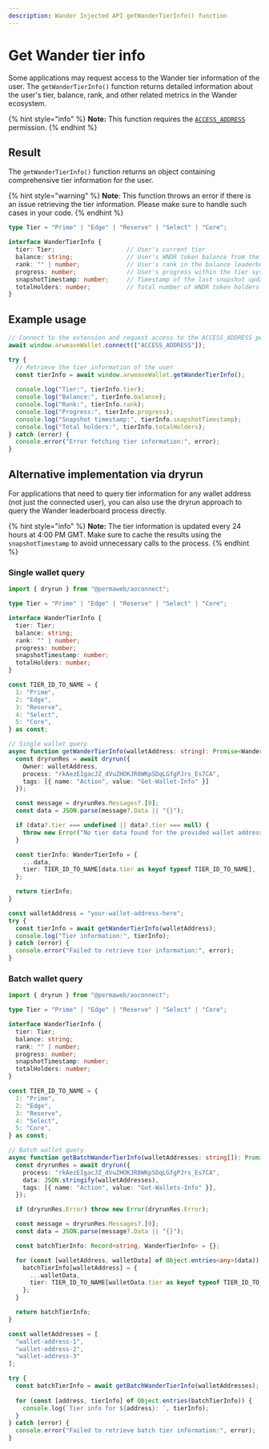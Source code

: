 ```yaml
---
description: Wander Injected API getWanderTierInfo() function
---
```


# Get Wander tier info

Some applications may request access to the Wander tier information of the user. The `getWanderTierInfo()` function returns detailed information about the user's tier, balance, rank, and other related metrics in the Wander ecosystem.

{% hint style="info" %}
**Note:** This function requires the [`ACCESS_ADDRESS`](connect.md#permissions) permission.
{% endhint %}

## Result

The `getWanderTierInfo()` function returns an object containing comprehensive tier information for the user.

{% hint style="warning" %}
**Note**: This function throws an error if there is an issue retrieving the tier information. Please make sure to handle such cases in your code.
{% endhint %}

```typescript
type Tier = "Prime" | "Edge" | "Reserve" | "Select" | "Core";

interface WanderTierInfo {
  tier: Tier;                    // User's current tier
  balance: string;               // User's WNDR token balance from the snapshot
  rank: "" | number;             // User's rank in the balance leaderboard (empty string if not ranked)
  progress: number;              // User's progress within the tier system (0-100)
  snapshotTimestamp: number;     // Timestamp of the last snapshot update (in milliseconds)
  totalHolders: number;          // Total number of WNDR token holders in the snapshot
}
```

## Example usage

```ts
// Connect to the extension and request access to the ACCESS_ADDRESS permission
await window.arweaveWallet.connect(["ACCESS_ADDRESS"]);

try {
  // Retrieve the tier information of the user
  const tierInfo = await window.arweaveWallet.getWanderTierInfo();
  
  console.log("Tier:", tierInfo.tier);
  console.log("Balance:", tierInfo.balance);
  console.log("Rank:", tierInfo.rank);
  console.log("Progress:", tierInfo.progress);
  console.log("Snapshot timestamp:", tierInfo.snapshotTimestamp);
  console.log("Total holders:", tierInfo.totalHolders);
} catch (error) {
  console.error("Error fetching tier information:", error);
}
```

## Alternative implementation via dryrun

For applications that need to query tier information for any wallet address (not just the connected user), you can also use the dryrun approach to query the Wander leaderboard process directly.

{% hint style="info" %}
**Note:** The tier information is updated every 24 hours at 4:00 PM GMT. Make sure to cache the results using the `snapshotTimestamp` to avoid unnecessary calls to the process.
{% endhint %}

### Single wallet query

```ts
import { dryrun } from "@permaweb/aoconnect";

type Tier = "Prime" | "Edge" | "Reserve" | "Select" | "Core";

interface WanderTierInfo {
  tier: Tier;                    
  balance: string;               
  rank: "" | number;             
  progress: number;              
  snapshotTimestamp: number;     
  totalHolders: number;          
}

const TIER_ID_TO_NAME = {
  1: "Prime",
  2: "Edge", 
  3: "Reserve",
  4: "Select",
  5: "Core",
} as const;

// Single wallet query
async function getWanderTierInfo(walletAddress: string): Promise<WanderTierInfo> {
  const dryrunRes = await dryrun({
    Owner: walletAddress,
    process: "rkAezEIgacJZ_dVuZHOKJR8WKpSDqLGfgPJrs_Es7CA",
    tags: [{ name: "Action", value: "Get-Wallet-Info" }]
  });

  const message = dryrunRes.Messages?.[0];
  const data = JSON.parse(message?.Data || "{}");

  if (data?.tier === undefined || data?.tier === null) {
    throw new Error("No tier data found for the provided wallet address");
  }

  const tierInfo: WanderTierInfo = {
    ...data,
    tier: TIER_ID_TO_NAME[data.tier as keyof typeof TIER_ID_TO_NAME],
  };

  return tierInfo;
}

const walletAddress = "your-wallet-address-here";
try {
  const tierInfo = await getWanderTierInfo(walletAddress);
  console.log("Tier information:", tierInfo);
} catch (error) {
  console.error("Failed to retrieve tier information:", error);
}
```

### Batch wallet query

```ts
import { dryrun } from "@permaweb/aoconnect";

type Tier = "Prime" | "Edge" | "Reserve" | "Select" | "Core";

interface WanderTierInfo {
  tier: Tier;                    
  balance: string;               
  rank: "" | number;             
  progress: number;              
  snapshotTimestamp: number;     
  totalHolders: number;          
}

const TIER_ID_TO_NAME = {
  1: "Prime",
  2: "Edge", 
  3: "Reserve",
  4: "Select",
  5: "Core",
} as const;

// Batch wallet query
async function getBatchWanderTierInfo(walletAddresses: string[]): Promise<Record<string, WanderTierInfo>> {
  const dryrunRes = await dryrun({
    process: "rkAezEIgacJZ_dVuZHOKJR8WKpSDqLGfgPJrs_Es7CA",
    data: JSON.stringify(walletAddresses),
    tags: [{ name: "Action", value: "Get-Wallets-Info" }],
  });

  if (dryrunRes.Error) throw new Error(dryrunRes.Error);

  const message = dryrunRes.Messages?.[0];
  const data = JSON.parse(message?.Data || "{}");

  const batchTierInfo: Record<string, WanderTierInfo> = {};

  for (const [walletAddress, walletData] of Object.entries<any>(data)) {
    batchTierInfo[walletAddress] = {
      ...walletData,
      tier: TIER_ID_TO_NAME[walletData.tier as keyof typeof TIER_ID_TO_NAME],
    };
  }

  return batchTierInfo;
}

const walletAddresses = [
  "wallet-address-1",
  "wallet-address-2", 
  "wallet-address-3"
];

try {
  const batchTierInfo = await getBatchWanderTierInfo(walletAddresses);
  
  for (const [address, tierInfo] of Object.entries(batchTierInfo)) {
    console.log(`Tier info for ${address}: `, tierInfo);
  }
} catch (error) {
  console.error("Failed to retrieve batch tier information:", error);
}
```
